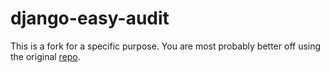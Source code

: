 # django-easy-audit

This is a fork for a specific purpose. You are most probably better off using the original [repo](https://github.com/soynatan/django-easy-audit).
